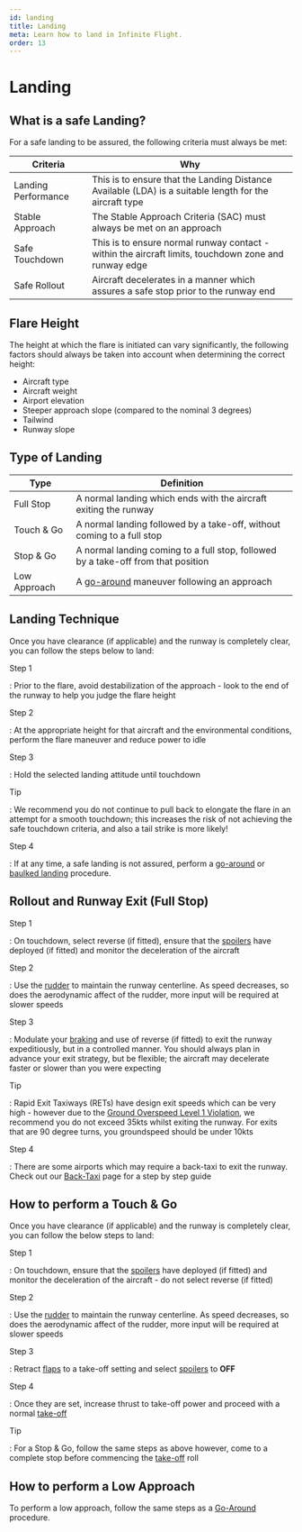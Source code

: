 ```yaml
---
id: landing
title: Landing
meta: Learn how to land in Infinite Flight.
order: 13
---
```


# Landing



## What is a safe Landing?

For a safe landing to be assured, the following criteria must always be met:

| Criteria            | Why                                      |
| ------------------- | ---------------------------------------- |
| Landing Performance | This is to ensure that the Landing Distance Available (LDA) is a suitable length for the aircraft type |
| Stable Approach     | The Stable Approach Criteria (SAC) must always be met on an approach |
| Safe Touchdown      | This is to ensure normal runway contact - within the aircraft limits, touchdown zone and runway edge |
| Safe Rollout        | Aircraft decelerates in a manner which assures a safe stop prior to the runway end |



## Flare Height

The height at which the flare is initiated can vary significantly, the following factors should always be taken into account when determining the correct height:



- Aircraft type
- Aircraft weight
- Airport elevation
- Steeper approach slope (compared to the nominal 3 degrees)
- Tailwind
- Runway slope



## Type of Landing



| Type         | Definition                               |
| ------------ | ---------------------------------------- |
| Full Stop    | A normal landing which ends with the aircraft exiting the runway |
| Touch & Go   | A normal landing followed by a take-off, without coming to a full stop |
| Stop & Go    | A normal landing coming to a full stop, followed by a take-off from that position |
| Low Approach | A [go-around](/guide/flying-guide/descent-to-landing/go-around-baulked-landing#go-around%2Fbaulked-landing) maneuver following an approach |



## Landing Technique 

Once you have clearance (if applicable) and the runway is completely clear, you can follow the steps below to land:



Step 1

: Prior to the flare, avoid destabilization of the approach - look to the end of the runway to help you judge the flare height



Step 2

: At the appropriate height for that aircraft and the environmental conditions, perform the flare maneuver and reduce power to idle



Step 3

: Hold the selected landing attitude until touchdown



Tip

: We recommend you do not continue to pull back to elongate the flare in an attempt for a smooth touchdown; this increases the risk of not achieving the safe touchdown criteria, and also a tail strike is more likely! 



Step 4

: If at any time, a safe landing is not assured, perform a [go-around](/guide/flying-guide/descent-to-landing/go-around-baulked-landing#go-around%2Fbaulked-landing) or [baulked landing](/guide/flying-guide/descent-to-landing/go-around-baulked-landing#what-is-the-difference-between-a-go-around-and-a-baulked-landing%3F) procedure.



## Rollout and Runway Exit (Full Stop)

Step 1

: On touchdown, select reverse (if fitted), ensure that the [spoilers](/guide/getting-started/pilot-user-interface/flight-controls#flight-controls) have deployed (if fitted) and monitor the deceleration of the aircraft



Step 2

: Use the [rudder](/guide/getting-started/pilot-user-interface/flight-controls#flight-controls) to maintain the runway centerline. As speed decreases, so does the aerodynamic affect of the rudder, more input will be required at slower speeds



Step 3

: Modulate your [braking](/guide/getting-started/pilot-user-interface/flight-controls#flight-controls) and use of reverse (if fitted) to exit the runway expeditiously, but in a controlled manner. You should always plan in advance your exit strategy, but be flexible; the aircraft may decelerate faster or slower than you were expecting



Tip

: Rapid Exit Taxiways (RETs) have design exit speeds which can be very high - however due to the [Ground Overspeed Level 1 Violation](/guide/getting-started/pilot-user-interface/violations#what-are-violations%3F), we recommend you do not exceed 35kts whilst exiting the runway. For exits that are 90 degree turns, you groundspeed should be under 10kts



Step 4

: There are some airports which may require a back-taxi to exit the runway. Check out our [Back-Taxi](/guide/flying-guide/take-off-to-cruise/back-taxi#back-taxi) page for a step by step guide



## How to perform a Touch & Go

Once you have clearance (if applicable) and the runway is completely clear, you can follow the below steps to land:



Step 1

: On touchdown, ensure that the [spoilers](/guide/getting-started/pilot-user-interface/flight-controls#flight-controls) have deployed (if fitted) and monitor the deceleration of the aircraft - do not select reverse (if fitted)



Step 2

: Use the [rudder](/guide/getting-started/pilot-user-interface/flight-controls#flight-controls) to maintain the runway centerline. As speed decreases, so does the aerodynamic affect of the rudder, more input will be required at slower speeds



Step 3

: Retract [flaps](/guide/getting-started/pilot-user-interface/flight-controls#flight-controls) to a take-off setting and select [spoilers](/guide/getting-started/pilot-user-interface/flight-controls#flight-controls) to **OFF**



Step 4

: Once they are set, increase thrust to take-off power and proceed with a normal [take-off](/guide/flying-guide/take-off-to-cruise/take-off-and-initial-climb#take-off-and-initial-climb)



Tip

: For a Stop & Go, follow the same steps as above however, come to a complete stop before commencing the [take-off](/guide/flying-guide/take-off-to-cruise/take-off-and-initial-climb#take-off-and-initial-climb) roll



## How to perform a Low Approach

To perform a low approach, follow the same steps as a [Go-Around](/guide/flying-guide/descent-to-landing/go-around-baulked-landing#go-around%2Fbaulked-landing) procedure.